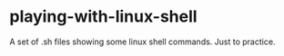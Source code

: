 # playing-with-linux-shell
A set of .sh files showing some linux shell commands. Just to practice. 
